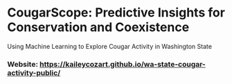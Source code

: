 # CougarScope: Predictive Insights for Conservation and Coexistence
Using Machine Learning to Explore Cougar Activity in Washington State

### Website: https://kaileycozart.github.io/wa-state-cougar-activity-public/
